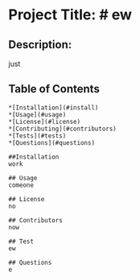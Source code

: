 
  # Project Title: # ew

  ## Description: 
  just

  ## Table of Contents
    *[Installation](#install)
    *[Usage](#usage)
    *[License](#license)
    *[Contributing](#contributors)
    *[Tests](#tests)
    *[Questions](#questions)

    ##Installation
    work

    ## Usage
    comeone

    ## License
    no

    ## Contributors
    now

    ## Test
    ew
    
    ## Questions
    e


